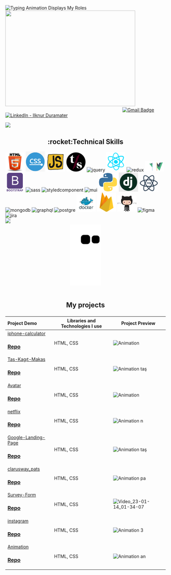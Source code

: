  ![Typing Animation Displays My Roles](https://readme-typing-svg.herokuapp.com?color=%2336BCF7&lines=Hello+I'm+İLKNUR;Welcome+to+my+Github+profile;I'm+a+Frontend+Developer...;)
<img src="https://media.giphy.com/media/L1R1tvI9svkIWwpVYr/giphy.gif" width="90%" height="300"></br>
&emsp;&emsp;&emsp;
&emsp;&emsp;&emsp;&emsp;&emsp;&emsp;&emsp;&emsp;&emsp;&emsp;&emsp;&emsp;&emsp;&emsp;&emsp;&emsp;&emsp;&emsp;&emsp;&emsp;&emsp;&emsp;&emsp;[![Gmail Badge](https://img.shields.io/badge/Gmail-D14836?style=for-the-badge&logo=gmail&logoColor=white)](mailto:ilknurtuncer67@gmail.com) &emsp;[![LinkedIn - Ilknur Duramater](https://img.shields.io/badge/LinkedIn-0077B5?style=for-the-badge&logo=linkedin&logoColor=white)](https://www.linkedin.com/in/ilknur-d-ab857b22b/)&emsp;

<img src="https://raw.githubusercontent.com/andreasbm/readme/master/assets/lines/colored.png">

<h2 align="center">:rocket:Technical Skills</h2>
<div>
    <img src="https://github.com/prowebdev119/prowebdev119/blob/main/git%20profile%20icons/html_aladdinGene.png" width="60" alt="html" />
    <img src="https://github.com/prowebdev119/prowebdev119/blob/main/git%20profile%20icons/css_aladdinGene.png" width="60" alt="css" />
    <img src="https://github.com/prowebdev119/prowebdev119/blob/main/git%20profile%20icons/javascript_aladdinGene.gif" width="60" alt="javascript" />
    <img src="https://github.com/prowebdev119/prowebdev119/blob/main/git%20profile%20icons/ts_aladdinGene.gif" width="60" alt="typescript" />
    <img src="https://raw.githubusercontent.com/danielcranney/readme-generator/main/public/icons/skills/jquery-colored.svg" width="60" alt="jquery" />
    <img src="https://github.com/prowebdev119/prowebdev119/blob/main/git%20profile%20icons/react_aladdinGene.gif" width="60" alt="react" /> 
    <img src="https://raw.githubusercontent.com/danielcranney/readme-generator/main/public/icons/skills/redux-colored.svg" width="60" alt="redux" />
    <img src="https://github.com/prowebdev119/prowebdev119/blob/main/git%20profile%20icons/vue1_aladdinGene.gif" width="60" alt="vue" />
    <img src="https://github.com/prowebdev119/prowebdev119/blob/main/git%20profile%20icons/bootstrap_aladdinGene.png" width="60" alt="bootstrap" /> 
    <img src="https://raw.githubusercontent.com/danielcranney/readme-generator/main/public/icons/skills/sass-colored.svg" width="60" alt="sass" />
    <img src="https://styled-components.com/logo.png" width="60" alt="styledcomponent" />
    <img src="https://raw.githubusercontent.com/danielcranney/readme-generator/main/public/icons/skills/materialui-colored.svg" width="60" alt="mui" /> 
    <img src="https://github.com/prowebdev119/prowebdev119/blob/main/git%20profile%20icons/python_aladdinGene.gif" width="60" alt="python" />
    <img src="https://github.com/prowebdev119/prowebdev119/blob/main/git%20profile%20icons/django_aladdinGene.png" width="60" alt="django" /> 
    <img src="https://github.com/prowebdev119/prowebdev119/blob/main/git%20profile%20icons/svg_aladdinGene.gif" width="60" alt="svg" /> 
    <img src="https://raw.githubusercontent.com/danielcranney/readme-generator/main/public/icons/skills/mongodb-colored.svg" width="60" alt="mongodb" />
    <img src="https://raw.githubusercontent.com/danielcranney/readme-generator/main/public/icons/skills/graphql-colored.svg" width="60" alt="graphql" />
    <img src="https://raw.githubusercontent.com/danielcranney/readme-generator/main/public/icons/skills/postgresql-colored.svg" width="60" alt="postgre" />
    <img src="https://github.com/prowebdev119/prowebdev119/blob/main/git%20profile%20icons/docker_aladdinGene.png" width="60" alt="docker" /> 
    <img src="https://github.com/prowebdev119/prowebdev119/blob/main/git%20profile%20icons/firebase_aladdinGene.webp" width="60" alt="firebase" />
    <img src="https://github.com/prowebdev119/prowebdev119/blob/main/git%20profile%20icons/git_aladdinGene.gif" width="60" alt="git" />
    <img src="https://raw.githubusercontent.com/danielcranney/readme-generator/main/public/icons/skills/figma-colored.svg" width="60" alt="figma" />
    <img src="https://wac-cdn.atlassian.com/dam/jcr:e348b562-4152-4cdc-8a55-3d297e509cc8/Jira%20Software-blue.svg?cdnVersion=578" width="200" alt="jira" />
</div>
</div>
<img src="https://raw.githubusercontent.com/andreasbm/readme/master/assets/lines/colored.png">
</br>
<div  align="center"> <img src="https://raw.githubusercontent.com/scriptex/github-contributions-snake/snake/github-contribution-grid-snake.svg" /></div>
<br>

<h2 align="center"> My projects</h2>

###



Project Demo       |Libraries and Technologies I use     |Project Preview   
:-------------------------|-------------------------|-------------------------
[iphone-calculator](https://user-images.githubusercontent.com/109351417/205138112-1673da2d-8edc-403a-ba8c-404f0eb1a347.gif)<h3>[Repo](https://github.com/Ilknurtuncer/iphone-calculator)</h3> | HTML, CSS |  ![Animation](https://user-images.githubusercontent.com/118935193/211205933-ad1a8159-4aa3-4717-b7d8-5379f42aacaa.gif)
[Tas-Kagıt-Makas](https://ilknurtuncer.github.io/tas-kag-t-makas-oyunu/)<h3>[Repo](https://github.com/Ilknurtuncer/tas-kag-t-makas-oyunu)</h3> | HTML, CSS |  ![Animation taş](https://user-images.githubusercontent.com/118935193/212765072-b750268a-c890-4ccd-bd4d-977318b5bd06.gif)
[Avatar](https://user-images.githubusercontent.com/109351417/205138112-1673da2d-8edc-403a-ba8c-404f0eb1a347.gif)<h3>[Repo](https://github.com/Ilknurtuncer/iphone-calculator)</h3> | HTML, CSS | ![Animation ](https://user-images.githubusercontent.com/118935193/216313350-da3416ae-9c36-4016-82ff-fd298c2c6edd.gif)
[netflix](https://user-images.githubusercontent.com/109351417/205138112-1673da2d-8edc-403a-ba8c-404f0eb1a347.gif)<h3>[Repo](https://ilknurtuncer.github.io/netflix/)</h3> | HTML, CSS |  ![Animation n](https://user-images.githubusercontent.com/118935193/214693643-913d0f24-aa23-4df5-9ddf-3e8faf4353e3.gif)
[Google-Landing-Page](https://user-images.githubusercontent.com/109351417/205138112-1673da2d-8edc-403a-ba8c-404f0eb1a347.gif)<h3>[Repo]( https://ilknurtuncer.github.io/Google-Landing-Page)</h3> | HTML, CSS |![Animation taş](https://user-images.githubusercontent.com/118935193/213815321-09feac7b-80c9-4da1-b709-12079f7a22c4.gif)
[clarusway_pats ](https://user-images.githubusercontent.com/109351417/205138112-1673da2d-8edc-403a-ba8c-404f0eb1a347.gif)<h3>[Repo]( https://ilknurtuncer.github.io/clarusway_pats)</h3> | HTML, CSS | ![Animation pa](https://user-images.githubusercontent.com/118935193/216319104-ea60391d-fba6-46bc-a99c-f6237f9887b3.gif)
[Survey-Form](https://user-images.githubusercontent.com/109351417/205138112-1673da2d-8edc-403a-ba8c-404f0eb1a347.gif)<h3>[Repo](   https://ilknurtuncer.github.io/Survey-Form)</h3> | HTML, CSS |  ![Video_23-01-14_01-34-07](https://user-images.githubusercontent.com/118988723/212585916-e5aaf651-0d14-47d2-937f-1d08f746b433.gif)
[instagram](https://user-images.githubusercontent.com/109351417/205138112-1673da2d-8edc-403a-ba8c-404f0eb1a347.gif)<h3>[Repo](https://ilknurtuncer.github.io/-nstagram/)</h3> | HTML, CSS |  ![Animation 3](https://user-images.githubusercontent.com/118935193/214656936-6c3490a9-7626-458b-bdba-0a3e0f5d0c60.gif)
[Animation](https://user-images.githubusercontent.com/109351417/205138112-1673da2d-8edc-403a-ba8c-404f0eb1a347.gif)<h3>[Repo]( https://ilknurtuncer.github.io/animasyon)</h3> | HTML, CSS |  ![Animation an](https://user-images.githubusercontent.com/118935193/216327930-26f33a50-1505-4903-bfd3-9246318ead56.gif)
